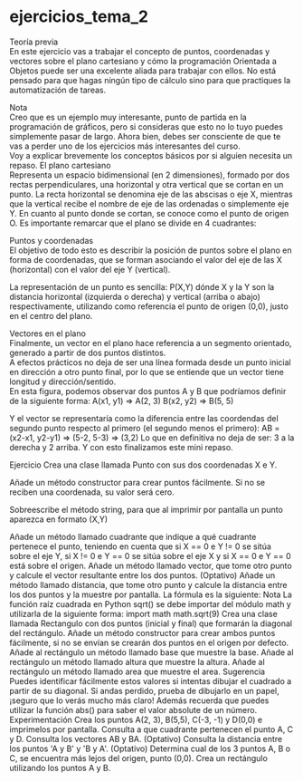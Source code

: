# ejercicios_tema_2
Teoría previa  
 En este ejercicio vas a trabajar el concepto de puntos, coordenadas y vectores sobre el plano cartesiano y cómo la programación Orientada a Objetos puede ser una excelente aliada para trabajar con ellos. No está pensado para que hagas ningún tipo de cálculo sino para que practiques la automatización de tareas.  
 
Nota  
 Creo que es un ejemplo muy interesante, punto de partida en la programación de gráficos, pero si consideras que esto no lo tuyo puedes simplemente pasar de largo. Ahora bien, debes ser consciente de que te vas a perder uno de los ejercicios más interesantes del curso.  
 Voy a explicar brevemente los conceptos básicos por si alguien necesita un repaso. 
 El plano cartesiano  
 Representa un espacio bidimensional (en 2 dimensiones), formado por dos rectas perpendiculares, una horizontal y otra vertical que se cortan en un punto. La recta horizontal se denomina eje de las abscisas o eje X, mientras que la vertical recibe el nombre de eje de las ordenadas o simplemente eje Y. En cuanto al punto donde se cortan, se conoce como el punto de origen O.
 Es importante remarcar que el plano se divide en 4 cuadrantes:   

 Puntos y coordenadas  
 El objetivo de todo esto es describir la posición de puntos sobre el plano en forma de coordenadas, que se forman asociando el valor del eje de las X (horizontal) con el valor del eje Y (vertical).

La representación de un punto es sencilla: P(X,Y) dónde X y la Y son la distancia horizontal (izquierda o derecha) y vertical (arriba o abajo) respectivamente, utilizando como referencia el punto de origen (0,0), justo en el centro del plano.    

Vectores en el plano  
Finalmente, un vector en el plano hace referencia a un segmento orientado, generado a partir de dos puntos distintos.  
A efectos prácticos no deja de ser una línea formada desde un punto inicial en dirección a otro punto final, por lo que se entiende que un vector tiene longitud y dirección/sentido.    
En esta figura, podemos observar dos puntos A y B que podríamos definir de la siguiente forma: 
 A(x1, y1) => A(2, 3) 
 B(x2, y2) => B(5, 5) 
 
Y el vector se representaría como la diferencia entre las coordendas del segundo punto respecto al primero (el segundo menos el primero):  AB = (x2-x1, y2-y1) => (5-2, 5-3) => (3,2) 
Lo que en definitiva no deja de ser: 3 a la derecha y 2 arriba.  Y con esto finalizamos este mini repaso.  

Ejercicio
 Crea una clase llamada Punto con sus dos coordenadas X e Y. 

 Añade un método constructor para crear puntos fácilmente. Si no se reciben una coordenada, su valor será cero. 
 
 Sobreescribe el método string, para que al imprimir por pantalla un punto aparezca en formato (X,Y) 
 
 Añade un método llamado cuadrante que indique a qué cuadrante pertenece el punto, teniendo en cuenta que si X == 0 e Y != 0 se sitúa sobre el eje Y, si X != 0 e Y == 0 se sitúa sobre el eje X y si X == 0 e Y == 0 está sobre el origen. Añade un método llamado vector, que tome otro punto y calcule el vector resultante entre los dos puntos. (Optativo) Añade un método llamado distancia, que tome otro punto y calcule la distancia entre los dos puntos y la muestre por pantalla. La fórmula es la siguiente:   Nota  La función raíz cuadrada en Python sqrt() se debe importar del módulo math y utilizarla de la siguiente forma:  import math  math.sqrt(9)  Crea una clase llamada Rectangulo con dos puntos (inicial y final) que formarán la diagonal del rectángulo. Añade un método constructor para crear ambos puntos fácilmente, si no se envían se crearán dos puntos en el origen por defecto. Añade al rectángulo un método llamado base que muestre la base. Añade al rectángulo un método llamado altura que muestre la altura. Añade al rectángulo un método llamado area que muestre el area. Sugerencia  Puedes identificar fácilmente estos valores si intentas dibujar el cuadrado a partir de su diagonal. Si andas perdido, prueba de dibujarlo en un papel, ¡seguro que lo verás mucho más claro! Además recuerda que puedes utilizar la función abs() para saber el valor absolute de un número.  Experimentación  Crea los puntos A(2, 3), B(5,5), C(-3, -1) y D(0,0) e imprimelos por pantalla. Consulta a que cuadrante pertenecen el punto A, C y D. Consulta los vectores AB y BA. (Optativo) Consulta la distancia entre los puntos 'A y B' y 'B y A'. (Optativo) Determina cual de los 3 puntos A, B o C, se encuentra más lejos del origen, punto (0,0). Crea un rectángulo utilizando los puntos A y B.
